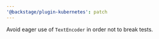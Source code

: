 ```yaml
---
'@backstage/plugin-kubernetes': patch
---
```


Avoid eager use of `TextEncoder` in order not to break tests.

